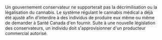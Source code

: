 Un gouvernement conservateur ne supporterait pas la décrimilisation ou la légalisation du cannabis. Le système régulant le cannabis médical a déjà été ajusté afin d'interdire à des individus de produire eux même ou même de demander à Santé Canada d'en fournir. Suite à une nouvelle législation des conservateurs, un individu doit s'approvisionner d'un producteur commercial autorisé.
